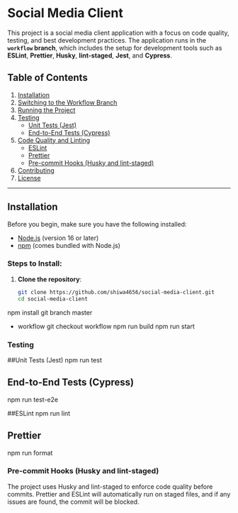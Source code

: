 # Social Media Client

This project is a social media client application with a focus on code quality, testing, and best development practices. The application runs in the **`workflow` branch**, which includes the setup for development tools such as **ESLint**, **Prettier**, **Husky**, **lint-staged**, **Jest**, and **Cypress**.

## Table of Contents

1. [Installation](#installation)
2. [Switching to the Workflow Branch](#switching-to-the-workflow-branch)
3. [Running the Project](#running-the-project)
4. [Testing](#testing)
   - [Unit Tests (Jest)](#unit-tests-jest)
   - [End-to-End Tests (Cypress)](#end-to-end-tests-cypress)
5. [Code Quality and Linting](#code-quality-and-linting)
   - [ESLint](#eslint)
   - [Prettier](#prettier)
   - [Pre-commit Hooks (Husky and lint-staged)](#pre-commit-hooks-husky-and-lint-staged)
6. [Contributing](#contributing)
7. [License](#license)

---

## Installation

Before you begin, make sure you have the following installed:

- [Node.js](https://nodejs.org/) (version 16 or later)
- [npm](https://www.npmjs.com/) (comes bundled with Node.js)

### Steps to Install:

1. **Clone the repository**:
   ```bash
   git clone https://github.com/shiwa4656/social-media-client.git
   cd social-media-client
npm install
git branch
  master
* workflow
git checkout workflow
npm run build
npm run start
### Testing
##Unit Tests (Jest)
npm run test
## End-to-End Tests (Cypress)
npm run test-e2e

##ESLint
npm run lint

## Prettier
npm run format

### Pre-commit Hooks (Husky and lint-staged)
The project uses Husky and lint-staged to enforce code quality before commits. Prettier and ESLint will automatically run on staged files, and if any issues are found, the commit will be blocked.
